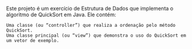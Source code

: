 Este projeto é um exercício de Estrutura de Dados que implementa o algoritmo de QuickSort em Java.
Ele contém:

    Uma classe (ou “controller”) que realiza a ordenação pelo método QuickSort.
    Uma classe principal (ou “view”) que demonstra o uso do QuickSort em um vetor de exemplo.
